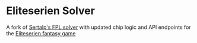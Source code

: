 # Eliteserien Solver

A fork of [Sertalp's FPL solver](https://github.com/sertalpbilal/FPL-Optimization-Tools) with updated chip logic and API endpoints for the [Eliteserien fantasy game](https://en.fantasy.eliteserien.no/)